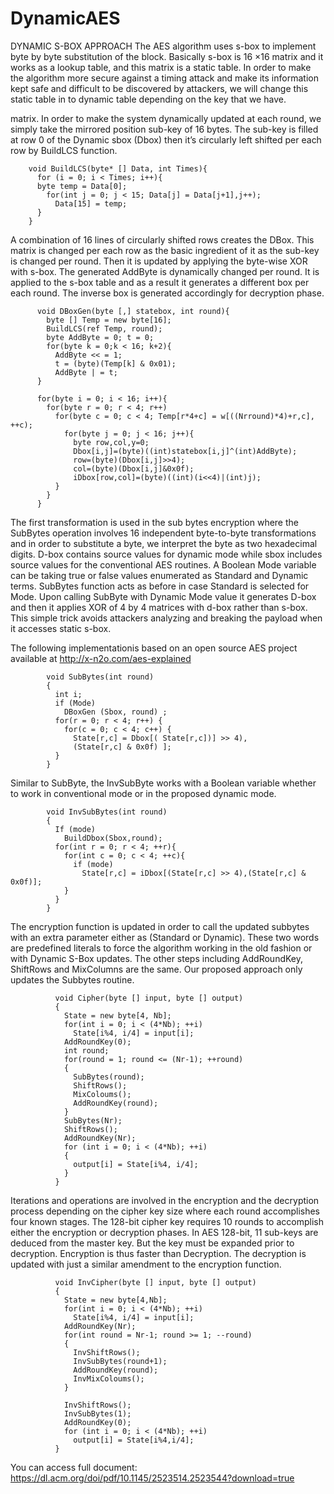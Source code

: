 DynamicAES
==========
DYNAMIC S-BOX APPROACH
The AES algorithm uses s-box to implement byte by byte
substitution of the block. Basically s-box is 16 ×16 matrix
and it works as a lookup table, and this matrix is a static
table. In order to make the algorithm more secure against a
timing attack and make its information kept safe and
difficult to be discovered by attackers, we will change this
static table in to dynamic table depending on the key that we
have.

matrix. In order to make the system dynamically updated at
each round, we simply take the mirrored position sub-key of
16 bytes. The sub-key is filled at row 0 of the Dynamic sbox
(Dbox) then it’s circularly left shifted per each row by
BuildLCS function.

        void BuildLCS(byte* [] Data, int Times){
          for (i = 0; i < Times; i++){
          byte temp = Data[0];
            for(int j = 0; j < 15; Data[j] = Data[j+1],j++);
              Data[15] = temp;
          }
        }
        
        
A combination of 16 lines of circularly shifted rows creates
the DBox. This matrix is changed per each row as the basic
ingredient of it as the sub-key is changed per round. Then it
is updated by applying the byte-wise XOR with s-box. The
generated AddByte is dynamically changed per round. It is
applied to the s-box table and as a result it generates a
different box per each round. The inverse box is generated
accordingly for decryption phase.

          void DBoxGen(byte [,] statebox, int round){
            byte [] Temp = new byte[16];
            BuildLCS(ref Temp, round);
            byte AddByte = 0; t = 0;
            for(byte k = 0;k < 16; k+2){
              AddByte << = 1;
              t = (byte)(Temp[k] & 0x01);
              AddByte | = t;
          }
          
          for(byte i = 0; i < 16; i++){
            for(byte r = 0; r < 4; r++)
              for(byte c = 0; c < 4; Temp[r*4+c] = w[((Nrround)*4)+r,c], ++c);
                for(byte j = 0; j < 16; j++){
                  byte row,col,y=0;
                  Dbox[i,j]=(byte)((int)statebox[i,j]^(int)AddByte);
                  row=(byte)(Dbox[i,j]>>4);
                  col=(byte)(Dbox[i,j]&0x0f);
                  iDbox[row,col]=(byte)((int)(i<<4)|(int)j);
              }
            }
          }
          
          
The first transformation is used in the sub bytes encryption
where the SubBytes operation involves 16 independent
byte-to-byte transformations and in order to substitute a
byte, we interpret the byte as two hexadecimal digits.
D-box contains source values for dynamic mode while sbox
includes source values for the conventional AES
routines. A Boolean Mode variable can be taking true or
false values enumerated as Standard and Dynamic terms.
SubBytes function acts as before in case Standard is selected
for Mode. Upon calling SubByte with Dynamic Mode value
it generates D-box and then it applies XOR of 4 by 4
matrices with d-box rather than s-box. This simple trick
avoids attackers analyzing and breaking the payload when it
accesses static s-box.

The following implementationis based on an open source
AES project available at http://x-n2o.com/aes-explained

            void SubBytes(int round)
            { 
              int i;
              if (Mode)
                DBoxGen (Sbox, round) ;
              for(r = 0; r < 4; r++) {
                for(c = 0; c < 4; c++) {
                  State[r,c] = Dbox[( State[r,c])] >> 4),
                  (State[r,c] & 0x0f) ];
              }
            }
            
Similar to SubByte, the InvSubByte works with a Boolean
variable whether to work in conventional mode or in the
proposed dynamic mode.

            void InvSubBytes(int round)
            {
              If (mode)
                BuildDbox(Sbox,round);
              for(int r = 0; r < 4; ++r){
                for(int c = 0; c < 4; ++c){
                  if (mode)
                    State[r,c] = iDbox[(State[r,c] >> 4),(State[r,c] & 0x0f)];
                }
              }
            }
            
The encryption function is updated in order to call the
updated subbytes with an extra parameter either as
(Standard or Dynamic). These two words are predefined
literals to force the algorithm working in the old fashion or
with Dynamic S-Box updates. The other steps including
AddRoundKey, ShiftRows and MixColumns are the same.
Our proposed approach only updates the Subbytes routine.

              void Cipher(byte [] input, byte [] output)
              {
                State = new byte[4, Nb];
                for(int i = 0; i < (4*Nb); ++i)
                  State[i%4, i/4] = input[i];
                AddRoundKey(0);
                int round;
                for(round = 1; round <= (Nr‐1); ++round)
                {
                  SubBytes(round);
                  ShiftRows();
                  MixColoums();
                  AddRoundKey(round);
                }
                SubBytes(Nr);
                ShiftRows();
                AddRoundKey(Nr);
                for (int i = 0; i < (4*Nb); ++i)
                {
                  output[i] = State[i%4, i/4];
                }
              }

Iterations and operations are involved in the encryption and
the decryption process depending on the cipher key size
where each round accomplishes four known stages. The
128-bit cipher key requires 10 rounds to accomplish either
the encryption or decryption phases. In AES 128-bit, 11
sub-keys are deduced from the master key. But the key must
be expanded prior to decryption. Encryption is thus faster
than Decryption. The decryption is updated with just a
similar amendment to the encryption function.
  
              void InvCipher(byte [] input, byte [] output)
              {
                State = new byte[4,Nb];
                for(int i = 0; i < (4*Nb); ++i)
                  State[i%4, i/4] = input[i];
                AddRoundKey(Nr);
                for(int round = Nr‐1; round >= 1; ‐‐round)
                {
                  InvShiftRows();
                  InvSubBytes(round+1);
                  AddRoundKey(round);
                  InvMixColoums();
                }
                
                InvShiftRows();
                InvSubBytes(1);
                AddRoundKey(0);
                for (int i = 0; i < (4*Nb); ++i)
                  output[i] = State[i%4,i/4];
              }
              
You can access full document: https://dl.acm.org/doi/pdf/10.1145/2523514.2523544?download=true
